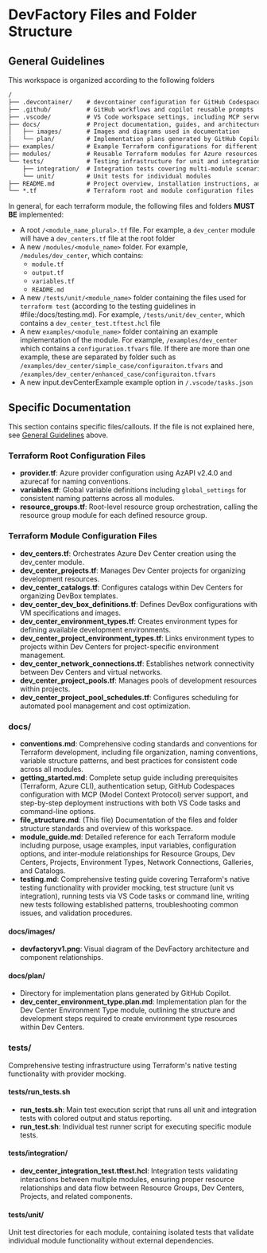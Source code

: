 # DevFactory Files and Folder Structure

## General Guidelines

This workspace is organized according to the following folders
```markdown
/
├── .devcontainer/    # devcontainer configuration for GitHub Codespaces
├── .github/          # GitHub workflows and copilot reusable prompts
├── .vscode/          # VS Code workspace settings, including MCP servers
├── docs/             # Project documentation, guides, and architecture diagrams
│   ├── images/       # Images and diagrams used in documentation
│   └── plan/         # Implementation plans generated by GitHub Copilot
├── examples/         # Example Terraform configurations for different use cases
├── modules/          # Reusable Terraform modules for Azure resources
└── tests/            # Testing infrastructure for unit and integration tests
    ├── integration/  # Integration tests covering multi-module scenarios
    └── unit/         # Unit tests for individual modules
├── README.md         # Project overview, installation instructions, and usage guide.
└── *.tf              # Terraform root and module configuration files
```

In general, for each terraform module, the following files and folders **MUST BE** implemented:

- A root `/<module_name_plural>.tf` file. For example, a `dev_center` module will have a `dev_centers.tf` file at the root folder
- A new `/modules/<module_name>` folder. For example, `/modules/dev_center`, which contains:
  - `module.tf`
  - `output.tf`
  - `variables.tf`
  - `README.md`
- A new `/tests/unit/<module_name>` folder containing the files used for `terraform test` (according to the testing guidelines in #file:/docs/testing.md). For example, `/tests/unit/dev_center`, which contains a `dev_center_test.tftest.hcl` file
- A new `examples/<module_name>` folder containing an example implementation of the module. For example, `/examples/dev_center` which contains a `configuration.tfvars` file. If there are more than one example, these are separated by folder such as `/examples/dev_center/simple_case/configuraiton.tfvars` and `/examples/dev_center/enhanced_case/configuraiton.tfvars`
- A new input.devCenterExample example option in `/.vscode/tasks.json`

## Specific Documentation

This section contains specific files/callouts. If the file is not explained here, see [General Guidelines](#general-guidelines) above. 

### Terraform Root Configuration Files

- **provider.tf**: Azure provider configuration using AzAPI v2.4.0 and azurecaf for naming conventions.
- **variables.tf**: Global variable definitions including `global_settings` for consistent naming patterns across all modules.
- **resource_groups.tf**: Root-level resource group orchestration, calling the resource group module for each defined resource group.

### Terraform Module Configuration Files

- **dev_centers.tf**: Orchestrates Azure Dev Center creation using the dev_center module.
- **dev_center_projects.tf**: Manages Dev Center projects for organizing development resources.
- **dev_center_catalogs.tf**: Configures catalogs within Dev Centers for organizing DevBox templates.
- **dev_center_dev_box_definitions.tf**: Defines DevBox configurations with VM specifications and images.
- **dev_center_environment_types.tf**: Creates environment types for defining available development environments.
- **dev_center_project_environment_types.tf**: Links environment types to projects within Dev Centers for project-specific environment management.
- **dev_center_network_connections.tf**: Establishes network connectivity between Dev Centers and virtual networks.
- **dev_center_project_pools.tf**: Manages pools of development resources within projects.
- **dev_center_project_pool_schedules.tf**: Configures scheduling for automated pool management and cost optimization.

### docs/

- **conventions.md**: Comprehensive coding standards and conventions for Terraform development, including file organization, naming conventions, variable structure patterns, and best practices for consistent code across all modules.
- **getting_started.md**: Complete setup guide including prerequisites (Terraform, Azure CLI), authentication setup, GitHub Codespaces configuration with MCP (Model Context Protocol) server support, and step-by-step deployment instructions with both VS Code tasks and command-line options.
- **file_structure.md**: (This file) Documentation of the files and folder structure standards and overview of this workspace.
- **module_guide.md**: Detailed reference for each Terraform module including purpose, usage examples, input variables, configuration options, and inter-module relationships for Resource Groups, Dev Centers, Projects, Environment Types, Network Connections, Galleries, and Catalogs.
- **testing.md**: Comprehensive testing guide covering Terraform's native testing functionality with provider mocking, test structure (unit vs integration), running tests via VS Code tasks or command line, writing new tests following established patterns, troubleshooting common issues, and validation procedures.

#### docs/images/

- **devfactoryv1.png**: Visual diagram of the DevFactory architecture and component relationships.

#### docs/plan/

- Directory for implementation plans generated by GitHub Copilot.
- **dev_center_environment_type.plan.md**: Implementation plan for the Dev Center Environment Type module, outlining the structure and development steps required to create environment type resources within Dev Centers.

### tests/

Comprehensive testing infrastructure using Terraform's native testing functionality with provider mocking.

#### tests/run_tests.sh

- **run_tests.sh**: Main test execution script that runs all unit and integration tests with colored output and status reporting.
- **run_test.sh**: Individual test runner script for executing specific module tests.

#### tests/integration/

- **dev_center_integration_test.tftest.hcl**: Integration tests validating interactions between multiple modules, ensuring proper resource relationships and data flow between Resource Groups, Dev Centers, Projects, and related components.

#### tests/unit/

Unit test directories for each module, containing isolated tests that validate individual module functionality without external dependencies.

